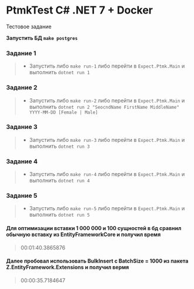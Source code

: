 # PtmkTest C# .NET 7 + Docker
Тестовое задание

**Запустить БД ``make postgres``**

 ### Задание 1
> - Запустить либо ``make run-1`` либо перейти в ``Expect.Ptmk.Main`` и выполнить ``dotnet run 1``
 ### Задание 2
> - Запустить либо ``make run-2`` либо перейти в ``Expect.Ptmk.Main`` и выполнить ``dotnet run 2 "SeocndName FirstName MiddleName" YYYY-MM-DD [Female | Male]``
 ### Задание 3
> - Запустить либо ``make run-3`` либо перейти в ``Expect.Ptmk.Main`` и выполнить ``dotnet run 3``
 ### Задание 4
> - Запустить либо ``make run-4`` либо перейти в ``Expect.Ptmk.Main`` и выполнить ``dotnet run 4``
 ### Задание 5
> - Запустить либо ``make run-5`` либо перейти в ``Expect.Ptmk.Main`` и выполнить ``dotnet run 5``


#### Для оптимизации вставки 1 000 000 и 100 сущностей в бд сравнил обычную вставку из EntityFrameworkCore и получил время
> 00:01:40.3865876
#### Далее пробовал использовать BulkInsert с BatchSize = 1000 из пакета Z.EntityFramework.Extensions и получил вермя
> 00:00:35.7184647

